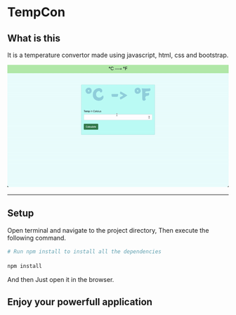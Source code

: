 # TempCon

## What is this

It is a temperature convertor made using javascript, html, css and bootstrap.

![demo](./images/demo.gif)

---

## Setup

Open terminal and navigate to the project directory, Then execute the following command.

```sh
# Run npm install to install all the dependencies

npm install
```

And then Just open it in the browser.

## Enjoy your powerfull application
